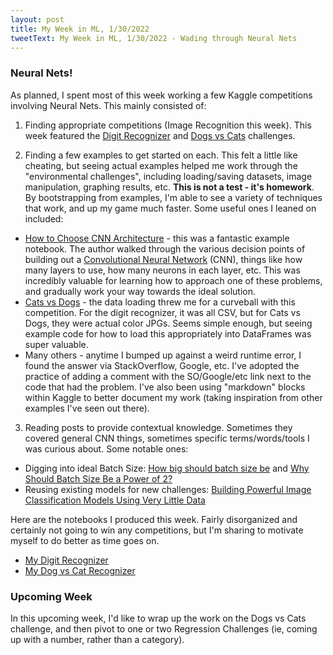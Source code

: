 ```yaml
---
layout: post
title: My Week in ML, 1/30/2022
tweetText: My Week in ML, 1/30/2022 - Wading through Neural Nets
---
```


<h3>Neural Nets!</h3>
As planned, I spent most of this week working a few Kaggle competitions involving Neural Nets.  This mainly consisted of:

1) Finding appropriate competitions (Image Recognition this week).  This week featured the [Digit Recognizer] and [Dogs vs Cats] challenges.

2) Finding a few examples to get started on each.  This felt a little like cheating, but seeing actual examples helped me work through the "environmental challenges", including loading/saving datasets, image manipulation, graphing results, etc.  **This is not a test - it's homework**.  By bootstrapping from examples, I'm able to see a variety of techniques that work, and up my game much faster.  Some useful ones I leaned on included:
* [How to Choose CNN Architecture] - this was a fantastic example notebook.  The author walked through the various decision points of building out a [Convolutional Neural Network] (CNN), things like how many layers to use, how many neurons in each layer, etc.  This was incredibly valuable for learning how to approach one of these problems, and gradually work your way towards the ideal solution.
* [Cats vs Dogs] - the data loading threw me for a curveball with this competition.  For the digit recognizer, it was all CSV, but for Cats vs Dogs, they were actual color JPGs.  Seems simple enough, but seeing example code for how to load this appropriately into DataFrames was super valuable.
* Many others - anytime I bumped up against a weird runtime error, I found the answer via StackOverflow, Google, etc.  I've adopted the practice of adding a comment with the SO/Google/etc link next to the code that had the problem.  I've also been using "markdown" blocks within Kaggle to better document my work (taking inspiration from other examples I've seen out there).

3) Reading posts to provide contextual knowledge.  Sometimes they covered general CNN things, sometimes specific terms/words/tools I was curious about.  Some notable ones:
* Digging into ideal Batch Size: [How big should batch size be] and [Why Should Batch Size Be a Power of 2?]
* Reusing existing models for new challenges: [Building Powerful Image Classification Models Using Very Little Data]

Here are the notebooks I produced this week.  Fairly disorganized and certainly not going to win any competitions, but I'm sharing to motivate myself to do better as time goes on.

* [My Digit Recognizer]
* [My Dog vs Cat Recognizer]

<h3>Upcoming Week</h3>
In this upcoming week, I'd like to wrap up the work on the Dogs vs Cats challenge, and then pivot to one or two Regression Challenges (ie, coming up with a number, rather than a category).

[Digit Recognizer]: https://www.kaggle.com/c/digit-recognizer
[Dogs vs Cats]: https://www.kaggle.com/c/dogs-vs-cats-redux-kernels-edition
[How to Choose CNN Architecture]: https://www.kaggle.com/cdeotte/how-to-choose-cnn-architecture-mnist
[Convolutional Neural Network]: https://www.nvidia.com/en-us/glossary/data-science/convolutional-neural-network/
[How big should batch size be]: https://stackoverflow.com/questions/35050753/how-big-should-batch-size-and-number-of-epochs-be-when-fitting-a-model-in-keras#:~:text=I%20got%20best%20results%20with,b%2Fw%2050%20to%20100.
[Why Should Batch Size Be a Power of 2?]: https://stackoverflow.com/questions/44483233/is-using-batch-size-as-powers-of-2-faster-on-tensorflow
[Building Powerful Image Classification Models Using Very Little Data]: https://blog.keras.io/building-powerful-image-classification-models-using-very-little-data.html
[Cats vs Dogs]: https://www.kaggle.com/romazlobin/cats-vs-dogs
[My Digit Recognizer]: https://www.kaggle.com/martymavis/notebookad653aabb6
[My Dog vs Cat Recognizer]: https://www.kaggle.com/martymavis/notebooke8b19cc7fc